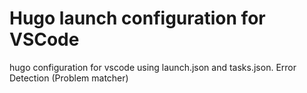 # Hugo launch configuration for VSCode
hugo configuration for vscode using launch.json and tasks.json. Error Detection (Problem matcher)
